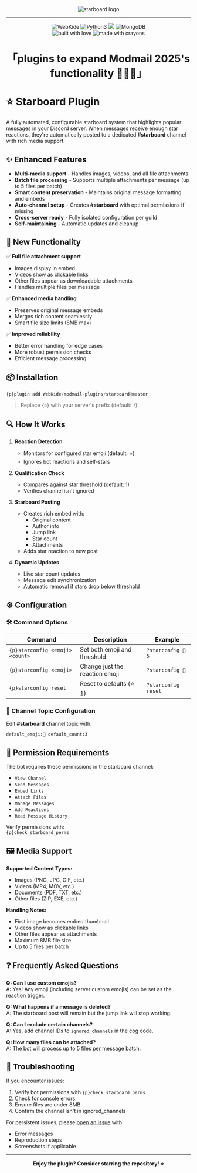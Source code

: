 <div align="center">
   <img src="https://i.imgur.com/dpPfTgC.png" alt="starboard logo" />
</div>

------

<div align="center">
   <img src="https://img.shields.io/badge/Modmail%20Plugin-by%20WebKide-black.svg?style=popout&logo=github&logoColor=white" alt="WebKide" />
   <img src="https://img.shields.io/badge/Made%20with-Python%203.10-blue.svg?style=popout&logo=python&logoColor=yellow" alt="Python3" />
   <img src="https://img.shields.io/badge/Library-discord%2Epy%202%2Ex-ffbb10?style=popout&logo=discord">
   <img src="https://img.shields.io/badge/Database-MongoDB-%234ea94b.svg?style=popout&logo=mongodb&logoColor=white" alt="MongoDB" />
</div>

<div align="center">
   <img src="http://forthebadge.com/images/badges/built-with-love.svg?style=for-the-badge" alt="built with love" />
   <img src="http://forthebadge.com/images/badges/made-with-crayons.svg?style=for-the-badge" alt="made with crayons">
</div>

<div align="center">
   <h1>「plugins to expand Modmail 2025's functionality 🚀🌟✨」</h1>
</div>


# ⭐ Starboard Plugin

A fully automated, configurable starboard system that highlights popular messages in your Discord server. When messages receive enough star reactions, they're automatically posted to a dedicated **#starboard** channel with rich media support.

## ✨ Enhanced Features

- **Multi-media support** - Handles images, videos, and all file attachments
- **Batch file processing** - Supports multiple attachments per message (up to 5 files per batch)
- **Smart content preservation** - Maintains original message formatting and embeds
- **Auto-channel setup** - Creates **#starboard** with optimal permissions if missing
- **Cross-server ready** - Fully isolated configuration per guild
- **Self-maintaining** - Automatic updates and cleanup

## 🚀 New Functionality

✅ **Full file attachment support**  
- Images display in embed
- Videos show as clickable links  
- Other files appear as downloadable attachments  
- Handles multiple files per message  

✅ **Enhanced media handling**  
- Preserves original message embeds  
- Merges rich content seamlessly  
- Smart file size limits (8MB max)  

✅ **Improved reliability**  
- Better error handling for edge cases  
- More robust permission checks  
- Efficient message processing  

## 📦 Installation

```py
{p}plugin add WebKide/modmail-plugins/starboard@master
```

> Replace `{p}` with your server's prefix (default: `?`)

## 🔍 How It Works

1. **Reaction Detection**  
   - Monitors for configured star emoji (default: ⭐)
   - Ignores bot reactions and self-stars

2. **Qualification Check**  
   - Compares against star threshold (default: 1)
   - Verifies channel isn't ignored

3. **Starboard Posting**  
   - Creates rich embed with:  
     - Original content  
     - Author info  
     - Jump link  
     - Star count  
     - Attachments  
   - Adds star reaction to new post

4. **Dynamic Updates**  
   - Live star count updates  
   - Message edit synchronization  
   - Automatic removal if stars drop below threshold

## ⚙️ Configuration

### 🛠️ Command Options

| Command | Description | Example |
|---------|-------------|---------|
| `{p}starconfig <emoji> <count>` | Set both emoji and threshold | `?starconfig 🌟 5` |
| `{p}starconfig <emoji>` | Change just the reaction emoji | `?starconfig 💫` |
| `{p}starconfig reset` | Reset to defaults (⭐ 1) | `?starconfig reset` |

### 📝 Channel Topic Configuration

Edit **#starboard** channel topic with:

```
default_emoji:🌟 default_count:3
```

## 🔐 Permission Requirements

The bot requires these permissions in the starboard channel:

- `View Channel`
- `Send Messages`
- `Embed Links`
- `Attach Files`
- `Manage Messages`
- `Add Reactions`
- `Read Message History`

Verify permissions with:  
`{p}check_starboard_perms`

## 🖼️ Media Support

**Supported Content Types:**
- Images (PNG, JPG, GIF, etc.)
- Videos (MP4, MOV, etc.)
- Documents (PDF, TXT, etc.)
- Other files (ZIP, EXE, etc.)

**Handling Notes:**
- First image becomes embed thumbnail
- Videos show as clickable links
- Other files appear as attachments
- Maximum 8MB file size
- Up to 5 files per batch

## ❓ Frequently Asked Questions

**Q: Can I use custom emojis?**  
A: Yes! Any emoji (including server custom emojis) can be set as the reaction trigger.

**Q: What happens if a message is deleted?**  
A: The starboard post will remain but the jump link will stop working.

**Q: Can I exclude certain channels?**  
A: Yes, add channel IDs to `ignored_channels` in the cog code.

**Q: How many files can be attached?**  
A: The bot will process up to 5 files per message batch.

## 🐛 Troubleshooting

If you encounter issues:
1. Verify bot permissions with `{p}check_starboard_perms`
2. Check for console errors
3. Ensure files are under 8MB
4. Confirm the channel isn't in ignored_channels

For persistent issues, please [open an issue](https://github.com/WebKide/modmail-plugins/issues) with:
- Error messages
- Reproduction steps
- Screenshots if applicable

---

<div align="center">
<b>Enjoy the plugin? Consider starring the repository! ⭐</b>
</div>
